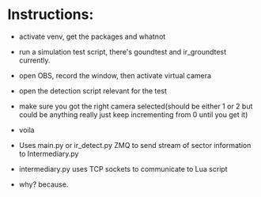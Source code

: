 # Instructions:
- activate venv, get the packages and whatnot
- run a simulation test script, there's goundtest and ir_groundtest currently.
- open OBS, record the window, then activate virtual camera
- open the detection script relevant for the test
- make sure you got the right camera selected(should be either 1 or 2 but could be anything really just keep incrementing from 0 until you get it)
- voila

- Uses main.py or ir_detect.py ZMQ to send stream of sector information to Intermediary.py
- intermediary.py uses TCP sockets to communicate to Lua script
- why? because.
